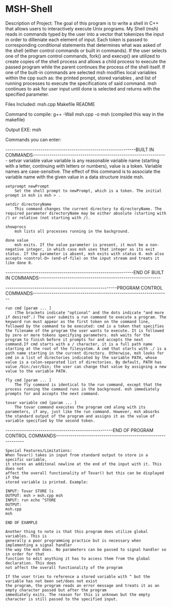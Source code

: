 # MSH-Shell

Description of Project:
    The goal of this program is to write a shell in C++ that allows users to
    interactively execute Unix programs. My Shell (msh) reads in commands
    typed by the user into a vector<string> that tokenizes the input in
    order to dilleniate each element of input. Each token is passed to corresponding
    conditional statements that determines what was asked of the shell (either
    control commands or built in commands). If the user selects one of the program
    control commands, fork() and execvp() are utilized to create copies of the shell
    process and allows a child process to execute the passed program while the parent
    continues the process of the shell itself. If one of the built-in commands are selected
    msh modifies local variables within the cpp such as: the printed prompt, stored variables
    , and list of running processes to execute the specifications of said command. msh
    continues to ask for user input until done is selected and returns with the specified
    parameter.

Files Included:
	    msh.cpp
	    Makefile
	    README

Command to compile:
	    g++ -Wall msh.cpp -o msh (compiled this way in the makefile)

Output EXE:
	    msh

Commands you can enter:

---------------------------------------------------------------BUILT IN COMMANDS----------------------------------------------------------------- 
    setvar variable value
        variable is any reasonable variable name (starting with a letter, continuing with letters or numbers), value is a token. Variable names are case-sensitive. The effect of this command is to associate the variable name with the given value in a data structure inside msh.
    
    setprompt newPrompt
        Set the shell prompt to newPrompt, which is a token. The initial prompt in msh is msh > .

    setdir directoryName
        This command changes the current directory to directoryName. The required parameter directoryName may be either absolute (starting with /) or relative (not starting with /).

    showprocs
        msh lists all processes running in the background.

    done value
        msh exits. If the value parameter is present, it must be a non-negative integer, in which case msh uses that integer as its exit status. If the parameter is absent, msh exits with status 0. msh also accepts <control-D> (end-of-file) on the input stream and treats it like done 0.
--------------------------------------------------------------END OF BUILT IN COMMANDS-----------------------------------------------------------

------------------------------------------------------PROGRAM CONTROL COMMANDS------------------------------------------------------------------

    run cmd [param ... ]
        (The brackets indicate "optional" and the dots indicate "and more if desired".) The user submits a run command to execute a program. The keyword run must appear as the first token on the command line, followed by the command to be executed: cmd is a token that specifies the filename of the program the user wants to execute. It is followed by zero or more tokens specifying parameters. msh waits for the program to finish before it prompts for and accepts the next command.If cmd starts with a / character, it is a full path name starting at the root of the filesystem. A cmd that starts with ./ is a path name starting in the current directory. Otherwise, msh looks for cmd in a list of directories indicated by the variable PATH, whose value is a colon-separated list of directories. By default, PATH has value /bin:/usr/bin; the user can change that value by assigning a new value to the variable PATH.

    fly cmd [param ... ]
        The fly command is identical to the run command, except that the process running the command runs in the background. msh immediately prompts for and accepts the next command.

    tovar variable cmd [param ... ]
        The tovar command executes the program cmd along with its parameters, if any, just like the run command. However, msh absorbs the standard output of the program and assigns it as the value of variable specified by the second token.

----------------------------------------------------END OF PROGRAM CONTROL COMMANDS--------------------------------------------------------------



    Special Features/Limitations:
	When Tovar() takes in input from standard output to store in a specific variable,
	it stores an additonal newline at the end of the input with it. This does not
	affect the overall functionality of Tovar() but this can be displayed if the
	stored variable is printed. Example:

	INPUT: Tovar STORE ls
	OUTPUT: msh > msh.cpp msh
	INPUT: run echo ^STORE
	OUTPUT:
	msh.cpp
	msh

	END OF EXAMPLE

	Another thing to note is that this program does utilize global variables. This is
	generally a poor programming practice but is necessary when implementing a signal handler
	the way the msh does. No parameters can be passed to signal handler so in order for that
	function to edit anything it has to access them from the global declaration. This does
	not affect the overall functionality of the program

	If the user tries to reference a stored variable with ^ but the variable has not been set/does not exist
	the program, the program reads an error message and treats it as an empty character passed but after the program
	immediately exits. The reason for this is unknown but the empty character is still passed to the specified input.
